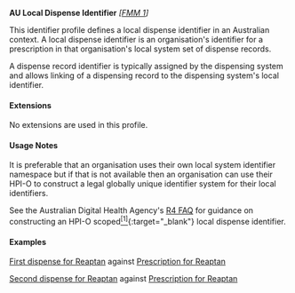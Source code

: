 **AU Local Dispense Identifier**  *[[FMM 1](guidance.html)]*

This identifier profile defines a local dispense identifier in an Australian context. A local dispense identifier is an organisation's identifier for a prescription in that organisation's local system set of dispense records.

A dispense record identifier is typically assigned by the dispensing system and allows linking of a dispensing record to the dispensing system's local identifier.


#### Extensions

No extensions are used in this profile.


#### Usage Notes

It is preferable that an organisation uses their own local system identifier namespace but if that is not available then an organisation can use their HPI-O to construct a legal globally unique identifier system for their local identifiers. 

See the Australian Digital Health Agency's [R4 FAQ](https://github.com/AuDigitalHealth/ci-fhir-r4/wiki/Frequently-Asked-Questions) for guidance on constructing an HPI-O scoped[<sup>[1]</sup>](http://ns.electronichealth.net.au/id/hpio-scoped/dispense/1.0/index.html){:target="_blank"} local dispense identifier.


#### Examples

[First dispense for Reaptan](MedicationDispense-example0.html) against [Prescription for Reaptan](MedicationRequest-example2.html)

[Second dispense for Reaptan](MedicationDispense-example1.html) against [Prescription for Reaptan](MedicationRequest-example2.html)
